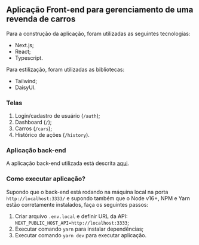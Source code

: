 ## Aplicação Front-end para gerenciamento de uma revenda de carros

Para a construção da aplicação, foram utilizadas as seguintes tecnologias:
- Next.js;
- React;
- Typescript.

Para estilização, foram utilizadas as bibliotecas:
- Tailwind;
- DaisyUI.

### Telas
1. Login/cadastro de usuário (`/auth`);
2. Dashboard (`/`);
3. Carros (`/cars`);
4. Histórico de ações (`/history`).

### Aplicação back-end
A aplicação back-end utilizada está descrita [aqui](https://github.com/felipecechin/app-backend-resale-cars).

### Como executar aplicação?
Supondo que o back-end está rodando na máquina local na porta `http://localhost:3333/` e supondo também que o Node v16+, NPM e Yarn estão corretamente instalados, faça os seguintes passos:

1. Criar arquivo `.env.local` e definir URL da API: `NEXT_PUBLIC_HOST_API=http://localhost:3333`;
2. Executar comando `yarn` para instalar dependências;
3. Executar comando `yarn dev` para executar aplicação.
